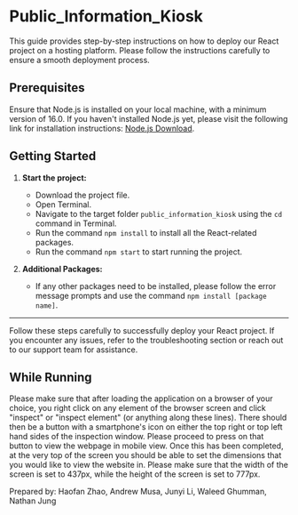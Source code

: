# Public_Information_Kiosk

This guide provides step-by-step instructions on how to deploy our React project on a hosting platform. Please follow the instructions carefully to ensure a smooth deployment process.

## Prerequisites

Ensure that Node.js is installed on your local machine, with a minimum version of 16.0. If you haven't installed Node.js yet, please visit the following link for installation instructions: [Node.js Download](https://nodejs.org/en/download).

## Getting Started

1. **Start the project:**

   - Download the project file.
   - Open Terminal.
   - Navigate to the target folder `public_information_kiosk` using the `cd` command in Terminal.
   - Run the command `npm install` to install all the React-related packages.
   - Run the command `npm start` to start running the project.

2. **Additional Packages:**
   - If any other packages need to be installed, please follow the error message prompts and use the command `npm install [package name]`.

---

Follow these steps carefully to successfully deploy your React project. If you encounter any issues, refer to the troubleshooting section or reach out to our support team for assistance.

## While Running

Please make sure that after loading the application on a browser of your choice, you right click on any element of the browser screen and click "inspect" or "inspect element" (or anything along these lines). There should then be a button with a smartphone's icon on either the top right or top left hand sides of the inspection window. Please proceed to press on that button to view the webpage in mobile view. Once this has been completed, at the very top of the screen you should be able to set the dimensions that you would like to view the website in. Please make sure that the width of the screen is set to 437px, while the height of the screen is set to 777px.

Prepared by: Haofan Zhao, Andrew Musa, Junyi Li, Waleed Ghumman, Nathan Jung
